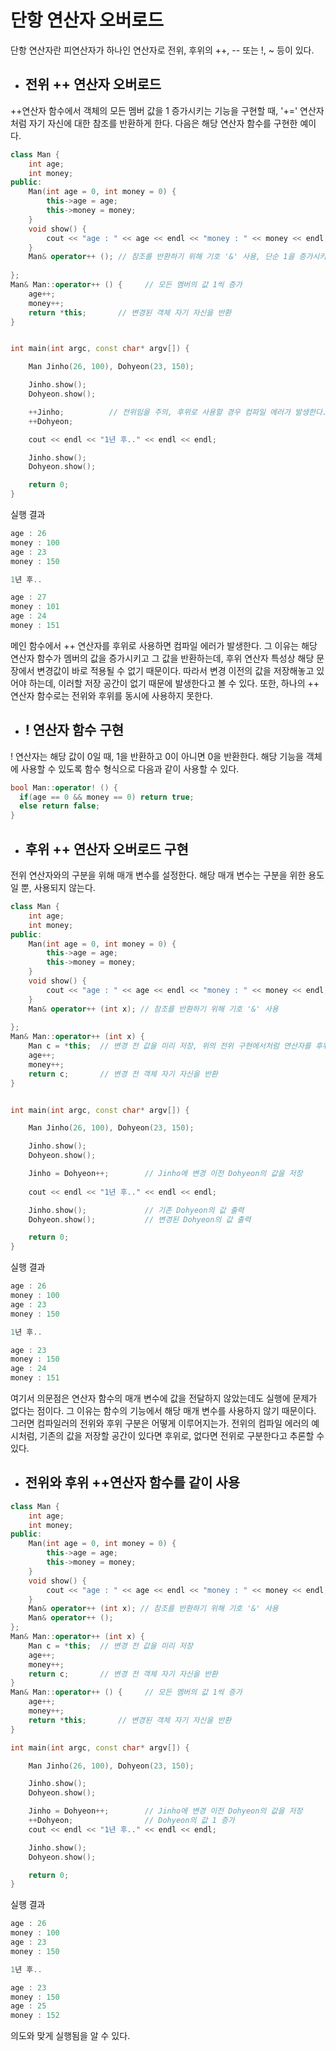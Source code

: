 # 단항 연산자 오버로드


단항 연산자란 피연산자가 하나인 연산자로 전위, 후위의 ++, -- 또는 !, ~ 등이 있다. 

+ ## 전위 ++ 연산자 오버로드 

++연산자 함수에서 객체의 모든 멤버 값을 1 증가시키는 기능을 구현할 때, '+=' 연산자처럼 자기 자신에 대한 참조를 반환하게 한다. 다음은 해당 연산자 함수를 구현한 예이다.

```c++
class Man {
	int age;
	int money;
public:
	Man(int age = 0, int money = 0) {
		this->age = age;
		this->money = money;
	}
	void show() {
		cout << "age : " << age << endl << "money : " << money << endl;
	}
	Man& operator++ (); // 참조를 반환하기 위해 기호 '&' 사용, 단순 1을 증가시키므로 매개 변수 없음 
	
};
Man& Man::operator++ () {     // 모든 멤버의 값 1씩 증가
	age++;
	money++;
	return *this;       // 변경된 객체 자기 자신을 반환
}


int main(int argc, const char* argv[]) {

	Man Jinho(26, 100), Dohyeon(23, 150);

	Jinho.show();
	Dohyeon.show();

	++Jinho;          // 전위임을 주의, 후위로 사용할 경우 컴파일 에러가 발생한다.
	++Dohyeon;

	cout << endl << "1년 후.." << endl << endl;

	Jinho.show();
	Dohyeon.show();

	return 0;
}
```
실행 결과
```c++
age : 26
money : 100
age : 23
money : 150

1년 후..

age : 27
money : 101
age : 24
money : 151
```
메인 함수에서 ++ 연산자를 후위로 사용하면 컴파일 에러가 발생한다. 그 이유는 해당 연산자 함수가 멤버의 값을 증가시키고 그 값을 반환하는데, 후위 연산자 특성상
해당 문장에서 변경값이 바로 적용될 수 없기 때문이다. 따라서 변경 이전의 값을 저장해놓고 있어야 하는데, 이러할 저장 공간이 없기 때문에 발생한다고 볼 수 있다.
또한, 하나의 ++ 연산자 함수로는 전위와 후위를 동시에 사용하지 못한다.





+ ## ! 연산자 함수 구현

! 연산자는 해당 값이 0일 때, 1을 반환하고 0이 아니면 0을 반환한다. 해당 기능을 객체에 사용할 수 있도록 함수 형식으로 다음과 같이 사용할 수 있다.
```c++
bool Man::operator! () {
  if(age == 0 && money == 0) return true;
  else return false;
}
```

+ ## 후위 ++ 연산자 오버로드 구현


전위 연산자와의 구분을 위해 매개 변수를 설정한다. 해당 매개 변수는 구분을 위한 용도일 뿐, 사용되지 않는다.

```c++
class Man {
	int age;
	int money;
public:
	Man(int age = 0, int money = 0) {
		this->age = age;
		this->money = money;
	}
	void show() {
		cout << "age : " << age << endl << "money : " << money << endl;
	}
	Man& operator++ (int x); // 참조를 반환하기 위해 기호 '&' 사용
	
};
Man& Man::operator++ (int x) {  
	Man c = *this;  // 변경 전 값을 미리 저장, 위의 전위 구현에서처럼 연산자를 후위로 구현할 경우 에러가 발생함을 방지
	age++;
	money++;
	return c;       // 변경 전 객체 자기 자신을 반환
}


int main(int argc, const char* argv[]) {

	Man Jinho(26, 100), Dohyeon(23, 150);

	Jinho.show();
	Dohyeon.show();

	Jinho = Dohyeon++;        // Jinho에 변경 이전 Dohyeon의 값을 저장   
	
	cout << endl << "1년 후.." << endl << endl;

	Jinho.show();             // 기존 Dohyeon의 값 출력
	Dohyeon.show();           // 변경된 Dohyeon의 값 출력

	return 0;
}
```
실행 결과
```c++
age : 26
money : 100
age : 23
money : 150

1년 후..

age : 23
money : 150
age : 24
money : 151
```

여기서 의문점은 연산자 함수의 매개 변수에 값을 전달하지 않았는데도 실행에 문제가 없다는 점이다. 그 이유는 함수의 기능에서 해당 매개 변수를 사용하지 않기 때문이다.
그러면 컴파일러의 전위와 후위 구분은 어떻게 이루어지는가. 전위의 컴파일 에러의 예시처럼, 기존의 값을 저장할 공간이 있다면 후위로, 없다면 전위로 구분한다고 추론할 수 있다.

+ ## 전위와 후위 ++연산자 함수를 같이 사용
```c++
class Man {
	int age;
	int money;
public:
	Man(int age = 0, int money = 0) {
		this->age = age;
		this->money = money;
	}
	void show() {
		cout << "age : " << age << endl << "money : " << money << endl;
	}
	Man& operator++ (int x); // 참조를 반환하기 위해 기호 '&' 사용
	Man& operator++ ();
};
Man& Man::operator++ (int x) {  
	Man c = *this;  // 변경 전 값을 미리 저장
	age++;
	money++;
	return c;       // 변경 전 객체 자기 자신을 반환
}
Man& Man::operator++ () {     // 모든 멤버의 값 1씩 증가
	age++;
	money++;
	return *this;       // 변경된 객체 자기 자신을 반환
}

int main(int argc, const char* argv[]) {

	Man Jinho(26, 100), Dohyeon(23, 150);

	Jinho.show();
	Dohyeon.show();

	Jinho = Dohyeon++;        // Jinho에 변경 이전 Dohyeon의 값을 저장   
	++Dohyeon;                // Dohyeon의 값 1 증가
	cout << endl << "1년 후.." << endl << endl;

	Jinho.show();             
	Dohyeon.show();           

	return 0;
}
```
실행 결과
```c++
age : 26
money : 100
age : 23
money : 150

1년 후..

age : 23
money : 150
age : 25
money : 152
```
의도와 맞게 실행됨을 알 수 있다.





 












